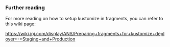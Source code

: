 ### Further reading
For more reading on how to setup kustomize in fragments, you can refer to this wiki page: 

https://wiki.jpj.com/display/ANS/Preparing+fragments+for+kustomize+deployer+-+Staging+and+Production